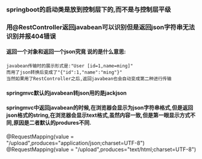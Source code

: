 ###	springboot的启动类是放到控制层下的,而不是与控制层平级
###	用@RestController返回javabean可以识别但是返回json字符串无法识别并报404错误
#### 返回一个对象和返回一个json究竟 说的是什么意思:
	javabean传输时的展示形式是:"User [id=1,name=ming]"
	而用了json转换后变成了"{"id":1,"name":"ming"}"
    当然如果用了RestController之后,返回javabean也会自动变成第二种进行传输		
#### springmvc默认的javabean转json用的是jackjson
#### springmvc中返回javabean的时候,在浏览器会显示为json字符串格式,但是返回json格式的string,在浏览器会显示text格式,虽然内容一致,但是第一眼显示方式不同,原因是二者默认的produres不同.
@RequestMapping(value = "/upload",produces="application/json;charset=UTF-8")
@RequestMapping(value = "/upload",produces="text/html;charset=UTF-8")
